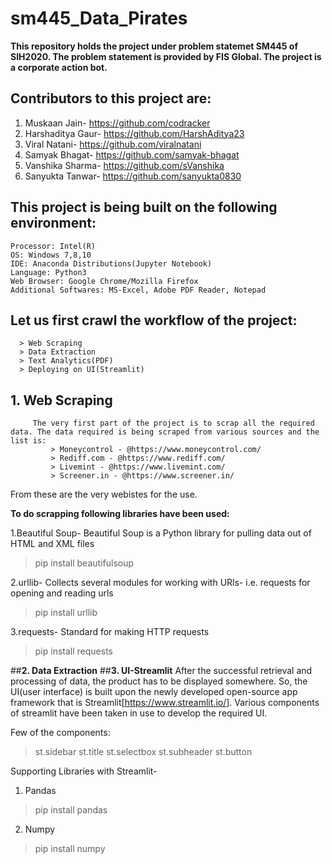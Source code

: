 # sm445_Data_Pirates
**This repository holds the project under problem statemet SM445 of SIH2020. The problem statement is provided by FIS Global. The project is a corporate action bot.**



## Contributors to this project are:
   1. Muskaan Jain- https://github.com/codracker
   2. Harshaditya Gaur- https://github.com/HarshAditya23
   3. Viral Natani- https://github.com/viralnatani
   4. Samyak Bhagat- https://github.com/samyak-bhagat
   5. Vanshika Sharma- https://github.com/sVanshika
   6. Sanyukta Tanwar- https://github.com/sanyukta0830





## **This project is being built on the following environment:**
    Processor: Intel(R)
    OS: Windows 7,8,10
    IDE: Anaconda Distributions(Jupyter Notebook)
    Language: Python3
    Web Browser: Google Chrome/Mozilla Firefox
    Additional Softwares: MS-Excel, Adobe PDF Reader, Notepad





## **Let us first crawl the workflow of the project:**
      > Web Scraping
      > Data Extraction
      > Text Analytics(PDF)
      > Deploying on UI(Streamlit)
     
     
     
  
## **1. Web Scraping**
         The very first part of the project is to scrap all the required data. The data required is being scraped from various sources and the list is:
             > Moneycontrol - @https://www.moneycontrol.com/
             > Rediff.com - @https://www.rediff.com/
             > Livemint - @https://www.livemint.com/
             > Screener.in - @https://www.screener.in/
      
   From these are the very webistes for the use.
   
**To do scrapping following libraries have been used:**

1.Beautiful Soup- Beautiful Soup is a Python library for pulling data out of HTML and XML files
   >pip install beautifulsoup
   
2.urllib- Collects several modules for working with URls- i.e. requests for opening and reading urls
   >pip install urllib

3.requests- Standard for making HTTP requests
  >pip install requests


##**2. Data Extraction**
##**3. UI-Streamlit**
After the successful retrieval and processing of data, the product has to be displayed somewhere. So, the UI(user interface) is built upon the newly developed open-source app framework that is Streamlit[https://www.streamlit.io/]. Various components of streamlit have been taken in use to develop the required UI.

Few of the components:
 >st.sidebar
 >st.title
 >st.selectbox
 >st.subheader
 >st.button
 
 Supporting Libraries with Streamlit-
 
 1. Pandas
 >pip install pandas
 
 2. Numpy
 >pip install numpy
